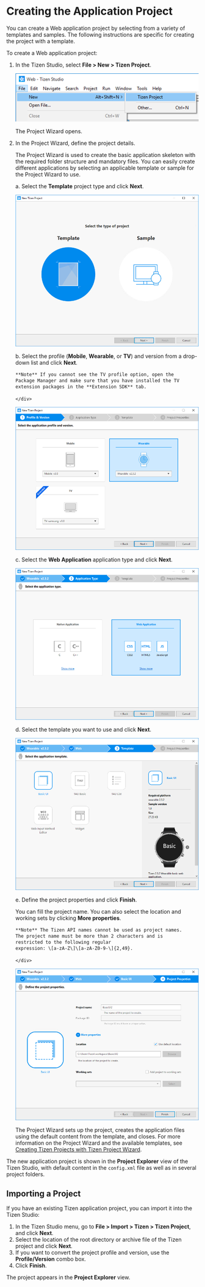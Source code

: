 
Creating the Application Project
================================

You can create a Web application project by selecting from a variety of
templates and samples. The following instructions are specific for
creating the project with a template.

To create a Web application project:

1.  In the Tizen Studio, select **File &gt; New &gt; Tizen Project**.

    ![Creating a new project](./media/create-project-1-w.png)

    The Project Wizard opens.

2.  In the Project Wizard, define the project details.

    The Project Wizard is used to create the basic application skeleton
    with the required folder structure and mandatory files. You can
    easily create different applications by selecting an applicable
    template or sample for the Project Wizard to use.

    a.  Select the **Template** project type and click **Next**.

      ![Selecting the project        type](./media/create-project-wizard-type.png)

    b.  Select the profile (**Mobile**, **Wearable**, or **TV**) and
      version from a drop-down list and click **Next**.

      <div class="note">

        **Note** If you cannot see the TV profile option, open the
        Package Manager and make sure that you have installed the TV
        extension packages in the **Extension SDK** tab.

        </div>

      ![Selecting the profile and        version](./media/create-project-wizard-version-wearable.png)

    c.  Select the **Web Application** application type and click        **Next**.

      ![Selecting the application        type](./media/create-project-wizard-app-web-wearable.png)

    d.  Select the template you want to use and click **Next**.

      ![Selecting the        template](./media/create-project-wizard-template-ww.png)

    e.  Define the project properties and click **Finish**.

      You can fill the project name. You can also select the location
      and working sets by clicking **More properties**.

      <div class="note">

        **Note** The Tizen API names cannot be used as project names.
        The project name must be more than 2 characters and is
        restricted to the following regular
        expression: \[a-zA-Z\]\[a-zA-Z0-9-\]{2,49}.

        </div>

      ![Defining        properties](./media/create-project-wizard-properties-ww.png)

      The Project Wizard sets up the project, creates the application
      files using the default content from the template, and closes.
      For more information on the Project Wizard and the available
      templates, see [Creating Tizen Projects with Tizen Project
      Wizard](../../../tizen-studio/web-tools/project-wizard-w.md).

The new application project is shown in the **Project Explorer** view of
the Tizen Studio, with default content in the `config.xml` file as well
as in several project folders.

Importing a Project <a name="import"></a>
-------------------

If you have an existing Tizen application project, you can import it
into the Tizen Studio:

1.  In the Tizen Studio menu, go to **File &gt; Import &gt; Tizen &gt;
    Tizen Project**, and click **Next**.
2.  Select the location of the root directory or archive file of the
    Tizen project and click **Next**.
3.  If you want to convert the project profile and version, use the
    **Profile/Version** combo box.
4.  Click **Finish**.

The project appears in the **Project Explorer** view.
